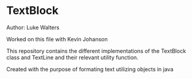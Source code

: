 # TextBlock

Author: Luke Walters

Worked on this file with Kevin Johanson

This repository contains the different implementations of the TextBlock class and TextLine and their relevant utility function. 

Created with the purpose of formating text utilizing objects in java
